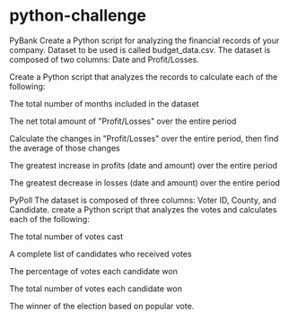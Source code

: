 # python-challenge

PyBank
 Create a Python script for analyzing the financial records of your company. Dataset to be used is called budget_data.csv. The dataset is composed of two columns: Date and Profit/Losses.


Create a Python script that analyzes the records to calculate each of the following:


The total number of months included in the dataset


The net total amount of "Profit/Losses" over the entire period


Calculate the changes in "Profit/Losses" over the entire period, then find the average of those changes


The greatest increase in profits (date and amount) over the entire period


The greatest decrease in losses (date and amount) over the entire period


PyPoll
The dataset is composed of three columns: Voter ID, County, and Candidate.
create a Python script that analyzes the votes and calculates each of the following:

The total number of votes cast


A complete list of candidates who received votes


The percentage of votes each candidate won


The total number of votes each candidate won


The winner of the election based on popular vote.




